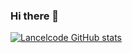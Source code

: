 ### Hi there 👋

<!--
**Lancelcode/Lancelcode** is a ✨ _special_ ✨ repository because its `README.md` (this file) appears on your GitHub profile.

Here are some ideas to get you started:

- 🔭 I’m currently working on ...
- 🌱 I’m currently learning ...
- 👯 I’m looking to collaborate on ...
- 🤔 I’m looking for help with ...
- 💬 Ask me about ...
- 📫 How to reach me: ...
- 😄 Pronouns: ...
- ⚡ Fun fact: ...
-->
[![Lancelcode GitHub stats](https://github-readme-stats.vercel.app/api?username=Lancelcode)](https://github.com/anuraghazra/github-readme-stats)
